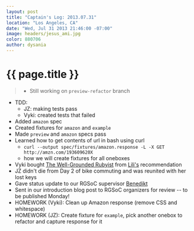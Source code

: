 ```yaml
---
layout: post
title: "Captain's Log: 2013.07.31"
location: "Los Angeles, CA"
date: "Wed, Jul 31 2013 21:46:00 -07:00"
image: headers/jesus_ami.jpg
color: 880706
author: dysania
---
```


{{ page.title }}
================

>+ Still working on `preview-refactor` branch
+ TDD:
	+ JZ: making tests pass
	+ Vyki: created tests that failed
+ Added `amazon` spec
+ Created fixtures for `amazon` and `example`
+ Made `preview` and `amazon` specs pass
+ Learned how to get contents of url in bash using curl
	+ `curl --output spec/fixtures/amazon.response -L -X GET http://amzn.com/193609620X`
	+ how we will create fixtures for all oneboxes
+ Vyki bought [The Well-Grounded Rubyist](http://www.google.com/url?q=http%3A%2F%2Fwww.amazon.com%2Fgp%2Fproduct%2F1933988657%2Fref%3Doh_details_o00_s00_i03%3Fie%3DUTF8%26psc%3D1&sa=D&sntz=1&usg=AFQjCNEzcqRfz_hCoFeKTom7WuLvoKpPiw) from [Lili's](https://www.google.com/url?q=https%3A%2F%2Ftwitter.com%2Flkoponen&sa=D&sntz=1&usg=AFQjCNFJr2dNbYKMSlaaet5DZEAB1E2QHQ) recommendation
+ JZ didn't die from Day 2 of bike commuting and was reunited with her lost keys
+ Gave status update to our RGSoC supervisor [Benedikt](https://twitter.com/benediktdeicke)
+ Sent in our introduction blog post to RGSoC organizers for review -- to be published Monday!
+ HOMEWORK (Vyki): Clean up Amazon response (remove CSS and whitespace) 
+ HOMEWORK (JZ): Create fixture for `example`, pick another onebox to refactor and capture response for it